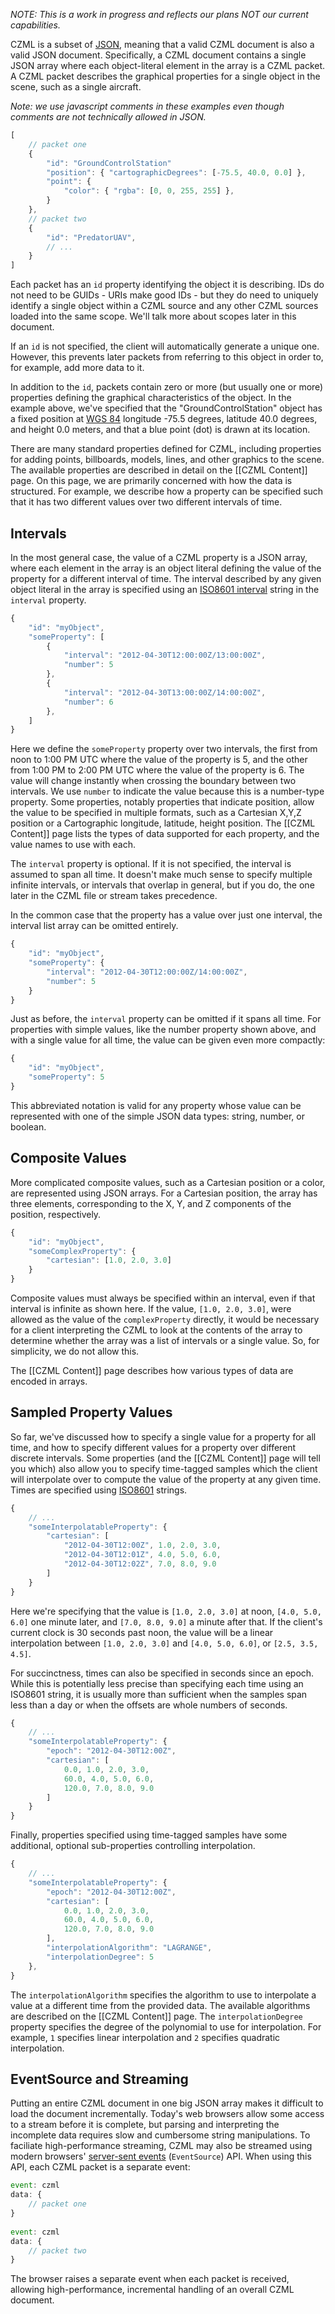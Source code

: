 _NOTE: This is a work in progress and reflects our plans NOT our current capabilities._

CZML is a subset of [JSON](http://www.json.org), meaning that a valid CZML document is also a valid JSON document.  Specifically, a CZML document contains a single JSON array where each object-literal element in the array is a CZML packet.  A CZML packet describes the graphical properties for a single object in the scene, such as a single aircraft.

_Note: we use javascript comments in these examples even though comments are not technically allowed in JSON._

```javascript
[
    // packet one
    {
        "id": "GroundControlStation"
        "position": { "cartographicDegrees": [-75.5, 40.0, 0.0] },
        "point": {
            "color": { "rgba": [0, 0, 255, 255] },
        }
    },
    // packet two
    {
        "id": "PredatorUAV",
        // ...
    }
]
```

Each packet has an `id` property identifying the object it is describing.  IDs do not need to be GUIDs - URIs make good IDs - but they do need to uniquely identify a single object within a CZML source and any other CZML sources loaded into the same scope. We'll talk more about scopes later in this document.

If an `id` is not specified, the client will automatically generate a unique one. However, this prevents later packets from referring to this object in order to, for example, add more data to it.

In addition to the `id`, packets contain zero or more (but usually one or more) properties defining the graphical characteristics of the object.  In the example above, we've specified that the "GroundControlStation" object has a fixed position at [WGS 84](http://en.wikipedia.org/wiki/World_Geodetic_System) longitude -75.5 degrees, latitude 40.0 degrees, and height 0.0 meters, and that a blue point (dot) is drawn at its location.

There are many standard properties defined for CZML, including properties for adding points, billboards, models, lines, and other graphics to the scene.  The available properties are described in detail on the [[CZML Content]] page.  On this page, we are primarily concerned with how the data is structured.  For example, we describe how a property can be specified such that it has two different values over two different intervals of time.

## Intervals

In the most general case, the value of a CZML property is a JSON array, where each element in the array is an object literal defining the value of the property for a different interval of time.  The interval described by any given object literal in the array is specified using an [ISO8601 interval](http://en.wikipedia.org/wiki/ISO_8601#Time_intervals) string in the `interval` property.

```javascript
{
    "id": "myObject",
    "someProperty": [
        {
            "interval": "2012-04-30T12:00:00Z/13:00:00Z",
            "number": 5
        },
        {
            "interval": "2012-04-30T13:00:00Z/14:00:00Z",
            "number": 6
        },
    ]
}
```

Here we define the `someProperty` property over two intervals, the first from noon to 1:00 PM UTC where the value of the property is 5, and the other from 1:00 PM to 2:00 PM UTC where the value of the property is 6.  The value will change instantly when crossing the boundary between two intervals.  We use `number` to indicate the value because this is a number-type property.  Some properties, notably properties that indicate position, allow the value to be specified in multiple formats, such as a Cartesian X,Y,Z position or a Cartographic longitude, latitude, height position.  The [[CZML Content]] page lists the types of data supported for each property, and the value names to use with each.

The `interval` property is optional.  If it is not specified, the interval is assumed to span all time.  It doesn't make much sense to specify multiple infinite intervals, or intervals that overlap in general, but if you do, the one later in the CZML file or stream takes precedence.

In the common case that the property has a value over just one interval, the interval list array can be omitted entirely.

```javascript
{
    "id": "myObject",
    "someProperty": {
        "interval": "2012-04-30T12:00:00Z/14:00:00Z",
        "number": 5
    }
}
```

Just as before, the `interval` property can be omitted if it spans all time.  For properties with simple values, like the number property shown above, and with a single value for all time, the value can be given even more compactly:

```javascript
{
    "id": "myObject",
    "someProperty": 5
}
```

This abbreviated notation is valid for any property whose value can be represented with one of the simple JSON data types: string, number, or boolean.

## Composite Values

More complicated composite values, such as a Cartesian position or a color, are represented using JSON arrays.  For a Cartesian position, the array has three elements, corresponding to the X, Y, and Z components of the position, respectively.

```javascript
{
    "id": "myObject",
    "someComplexProperty": {
        "cartesian": [1.0, 2.0, 3.0]
    }
}
```

Composite values must always be specified within an interval, even if that interval is infinite as shown here.  If the value, `[1.0, 2.0, 3.0]`, were allowed as the value of the `complexProperty` directly, it would be necessary for a client interpreting the CZML to look at the contents of the array to determine whether the array was a list of intervals or a single value.  So, for simplicity, we do not allow this.

The [[CZML Content]] page describes how various types of data are encoded in arrays.

## Sampled Property Values

So far, we've discussed how to specify a single value for a property for all time, and how to specify different values for a property over different discrete intervals.  Some properties (and the [[CZML Content]] page will tell you which) also allow you to specify time-tagged samples which the client will interpolate over to compute the value of the property at any given time.  Times are specified using [ISO8601](http://en.wikipedia.org/wiki/ISO_8601) strings.

```javascript
{  
    // ...  
    "someInterpolatableProperty": {  
        "cartesian": [  
            "2012-04-30T12:00Z", 1.0, 2.0, 3.0,  
            "2012-04-30T12:01Z", 4.0, 5.0, 6.0,  
            "2012-04-30T12:02Z", 7.0, 8.0, 9.0  
        ]  
    }  
} 
```

Here we're specifying that the value is `[1.0, 2.0, 3.0]` at noon, `[4.0, 5.0, 6.0]` one minute later, and `[7.0, 8.0, 9.0]` a minute after that.  If the client's current clock is 30 seconds past noon, the value will be a linear interpolation between `[1.0, 2.0, 3.0]` and `[4.0, 5.0, 6.0]`, or `[2.5, 3.5, 4.5]`.

For succinctness, times can also be specified in seconds since an epoch.  While this is potentially less precise than specifying each time using an ISO8601 string, it is usually more than sufficient when the samples span less than a day or when the offsets are whole numbers of seconds.

```javascript
{  
    // ...  
    "someInterpolatableProperty": {  
        "epoch": "2012-04-30T12:00Z",  
        "cartesian": [  
            0.0, 1.0, 2.0, 3.0,  
            60.0, 4.0, 5.0, 6.0,  
            120.0, 7.0, 8.0, 9.0  
        ]  
    }  
}
```

Finally, properties specified using time-tagged samples have some additional, optional sub-properties controlling interpolation.

```javascript
{  
    // ...  
    "someInterpolatableProperty": {  
        "epoch": "2012-04-30T12:00Z",  
        "cartesian": [  
            0.0, 1.0, 2.0, 3.0,  
            60.0, 4.0, 5.0, 6.0,  
            120.0, 7.0, 8.0, 9.0  
        ],  
        "interpolationAlgorithm": "LAGRANGE",  
        "interpolationDegree": 5
    },  
} 
```

The `interpolationAlgorithm` specifies the algorithm to use to interpolate a value at a different time from the provided data.  The available algorithms are described on the [[CZML Content]] page.  The `interpolationDegree` property specifies the degree of the polynomial to use for interpolation.  For example, `1` specifies linear interpolation and `2` specifies quadratic interpolation.

## EventSource and Streaming

Putting an entire CZML document in one big JSON array makes it difficult to load the document incrementally.  Today's web browsers allow some access to a stream before it is complete, but parsing and interpreting the incomplete data requires slow and cumbersome string manipulations.  To faciliate high-performance streaming, CZML may also be streamed using modern browsers' [server-sent events](http://dev.w3.org/html5/eventsource/) (`EventSource`) API.  When using this API, each CZML packet is a separate event:

```javascript
event: czml
data: {  
    // packet one  
}  
  
event: czml
data: {  
    // packet two  
} 
```

The browser raises a separate event when each packet is received, allowing high-performance, incremental handling of an overall CZML document.